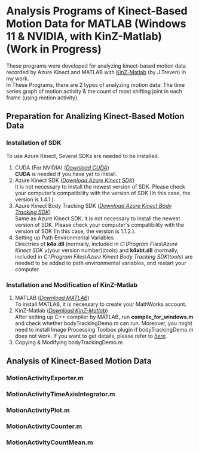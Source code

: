 # Analysis Programs of Kinect-Based Motion Data for MATLAB (Windows 11 & NVIDIA, with KinZ-Matlab) (Work in Progress)
These programs were developed for analyzing kinect-based motion data recorded by Azure Kinect and MATLAB with [KinZ-Matlab](https://github.com/jrterven/KinZ-Matlab) (by J.Treven) in my work.  
In These Programs, there are 2 types of analyzing motion data: The time series graph of motion activity & the count of most shifting joint in
each frame (using motion activity).

## Preparation for Analizing Kinect-Based Motion Data

### Installation of SDK
To use Azure Kinect, Several SDKs are needed to be installed.  
1. CUDA (For NVIDIA) ([*Download CUDA*](https://developer.nvidia.com/cuda-downloads?/))  
**CUDA** is needed if you have yet to install. 
2. Azure Kinect SDK ([*Download Azure Kinect SDK*](https://github.com/microsoft/Azure-Kinect-Sensor-SDK/blob/develop/docs/usage.md))  
It is not necessary to install the newest version of SDK. Please check your computer's compatibility with the version of SDK (In this case, the version is 1.4.1.).  
3. Azure Kinect Body Tracking SDK ([*Download Azure Kinect Body Tracking SDK*](https://learn.microsoft.com/en-us/azure/kinect-dk/body-sdk-download))  
Same as Azure Kinect SDK, it is not necessary to install the newest version of SDK. Please check your computer's compatibility with the version of SDK (In this case, the version is 1.1.2.).  
4. Setting up Path Environmental Variables  
Directries of **k4a.dll** (normally, included in *C:\Program Files\Azure Kinect SDK v*(your version number)*\tools*) and **k4abt.dll** (normally, included in *C:\Program Files\Azure Kinect Body Tracking SDK\tools*) are needed to be added to path environmental variables, and restart your computer.  

### Installation and Modification of KinZ-Matlab
1. MATLAB ([*Download MATLAB*](https://www.mathworks.com/downloads/))  
To install MATLAB, it is necessary to create your MathWorks account.  
2. KinZ-Matlab ([*Download KinZ-Matlab*](https://github.com/jrterven/KinZ-Matlab))  
After setting up C++ compiler by MATLAB, run **compile_for_windows.m** and check whether bodyTrackingDemo.m can run. Moreover, you might need to install Image Processing Toolbox plugin if bodyTrackingDemo.m does not work. If you want to get details, please refer to [*here*](https://github.com/jrterven/KinZ-Matlab).  
3. Copying & Modifying bodyTrackingDemo.m  


## Analysis of Kinect-Based Motion Data

### MotionActivityExporter.m

### MotionActivityTimeAxisIntegrator.m

### MotionActivityPlot.m

### MotionActivityCounter.m

### MotionActivityCountMean.m


